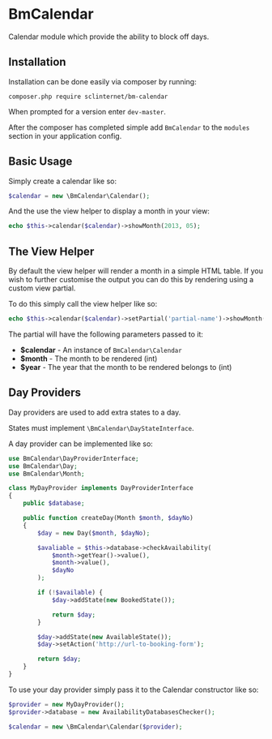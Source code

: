 BmCalendar
==========

Calendar module which provide the ability to block off days.

Installation
------------

Installation can be done easily via composer by running:

`composer.php require sclinternet/bm-calendar`

When prompted for a version enter `dev-master`.

After the composer has completed simple add `BmCalendar` to the `modules`
section in your application config.

Basic Usage
-----------

Simply create a calendar like so:

```php
$calendar = new \BmCalendar\Calendar();
```

And the use the view helper to display a month in your view:

```php
echo $this->calendar($calendar)->showMonth(2013, 05);
```

The View Helper
---------------

By default the view helper will render a month in a simple HTML table. If you
wish to further customise the output you can do this by rendering using a
custom view partial.

To do this simply call the view helper like so:

```php
echo $this->calendar($calendar)->setPartial('partial-name')->showMonth(2013, 05);
```

The partial will have the following parameters passed to it:

* **$calendar** - An instance of `BmCalendar\Calendar`
* **$month** - The month to be rendered (int)
* **$year** - The year that the month to be rendered belongs to (int)


Day Providers
-------------

Day providers are used to add extra states to a day.

States must implement `\BmCalendar\DayStateInterface`.

A day provider can be implemented like so:

```php
use BmCalendar\DayProviderInterface;
use BmCalendar\Day;
use BmCalendar\Month;

class MyDayProvider implements DayProviderInterface
{
    public $database;

    public function createDay(Month $month, $dayNo)
    {
        $day = new Day($month, $dayNo);

        $avaliable = $this->database->checkAvailability(
            $month->getYear()->value(),
            $month->value(),
            $dayNo
        );

        if (!$available) {
            $day->addState(new BookedState());

            return $day;
        }

        $day->addState(new AvailableState());
        $day->setAction('http://url-to-booking-form');

        return $day;
    }
}
```

To use your day provider simply pass it to the Calendar constructor like so:

```php
$provider = new MyDayProvider();
$provider->database = new AvailabilityDatabasesChecker();

$calendar = new \BmCalendar\Calendar($provider);
```
